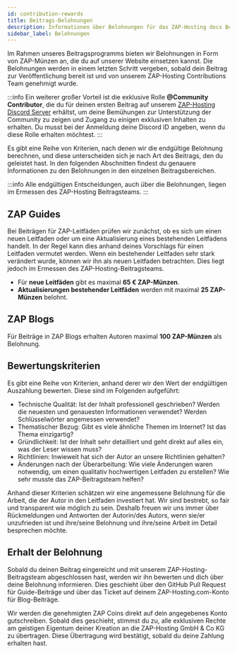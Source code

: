 ```yaml
---
id: contribution-rewards
title: Beitrags-Belohnungen
description: Informationen über Belohnungen für das ZAP-Hosting docs Beitragsprogramm - ZAP-Hosting.com Dokumentation
sidebar_label: Belohnungen
---
```


Im Rahmen unseres Beitragsprogramms bieten wir Belohnungen in Form von ZAP-Münzen an, die du auf unserer Website einsetzen kannst. Die Belohnungen werden in einem letzten Schritt vergeben, sobald dein Beitrag zur Veröffentlichung bereit ist und von unserem ZAP-Hosting Contributions Team genehmigt wurde.

:::info
Ein weiterer großer Vorteil ist die exklusive Rolle **@Community Contributor**, die du für deinen ersten Beitrag auf unserem [ZAP-Hosting Discord Server](https://discord.com/invite/zaphosting) erhältst, um deine Bemühungen zur Unterstützung der Community zu zeigen und Zugang zu einigen exklusiven Inhalten zu erhalten. Du musst bei der Anmeldung deine Discord ID angeben, wenn du diese Rolle erhalten möchtest.
:::

Es gibt eine Reihe von Kriterien, nach denen wir die endgültige Belohnung berechnen, und diese unterscheiden sich je nach Art des Beitrags, den du geleistet hast. In den folgenden Abschnitten findest du genauere Informationen zu den Belohnungen in den einzelnen Beitragsbereichen.

:::info
Alle endgültigen Entscheidungen, auch über die Belohnungen, liegen im Ermessen des ZAP-Hosting Beitragsteams.
:::

## ZAP Guides

Bei Beiträgen für ZAP-Leitfäden prüfen wir zunächst, ob es sich um einen neuen Leitfaden oder um eine Aktualisierung eines bestehenden Leitfadens handelt. In der Regel kann dies anhand deines Vorschlags für einen Leitfaden vermutet werden. Wenn ein bestehender Leitfaden sehr stark verändert wurde, können wir ihn als neuen Leitfaden betrachten. Dies liegt jedoch im Ermessen des ZAP-Hosting-Beitragsteams.

- Für **neue Leitfäden** gibt es maximal **65 € ZAP-Münzen**. 
- **Aktualisierungen bestehender Leitfäden** werden mit maximal **25 ZAP-Münzen** belohnt.

## ZAP Blogs

Für Beiträge in ZAP Blogs erhalten Autoren maximal **100 ZAP-Münzen** als Belohnung.

## Bewertungskriterien

Es gibt eine Reihe von Kriterien, anhand derer wir den Wert der endgültigen Auszahlung bewerten. Diese sind im Folgenden aufgeführt:
- Technische Qualität: Ist der Inhalt professionell geschrieben? Werden die neuesten und genauesten Informationen verwendet? Werden Schlüsselwörter angemessen verwendet?
- Thematischer Bezug: Gibt es viele ähnliche Themen im Internet? Ist das Thema einzigartig?
- Gründlichkeit: Ist der Inhalt sehr detailliert und geht direkt auf alles ein, was der Leser wissen muss?
- Richtlinien: Inwieweit hat sich der Autor an unsere Richtlinien gehalten?
- Änderungen nach der Überarbeitung: Wie viele Änderungen waren notwendig, um einen qualitativ hochwertigen Leitfaden zu erstellen? Wie sehr musste das ZAP-Beitragsteam helfen?

Anhand dieser Kriterien schätzen wir eine angemessene Belohnung für die Arbeit, die der Autor in den Leitfaden investiert hat. Wir sind bestrebt, so fair und transparent wie möglich zu sein. Deshalb freuen wir uns immer über Rückmeldungen und Antworten der Autorin/des Autors, wenn sie/er unzufrieden ist und ihre/seine Belohnung und ihre/seine Arbeit im Detail besprechen möchte.

## Erhalt der Belohnung

Sobald du deinen Beitrag eingereicht und mit unserem ZAP-Hosting-Beitragsteam abgeschlossen hast, werden wir ihn bewerten und dich über deine Belohnung informieren. Dies geschieht über den GitHub Pull Request für Guide-Beiträge und über das Ticket auf deinem ZAP-Hosting.com-Konto für Blog-Beiträge.

Wir werden die genehmigten ZAP Coins direkt auf dein angegebenes Konto gutschreiben. Sobald dies geschieht, stimmst du zu, alle exklusiven Rechte am geistigen Eigentum deiner Kreation an die ZAP-Hosting GmbH & Co KG zu übertragen. Diese Übertragung wird bestätigt, sobald du deine Zahlung erhalten hast.